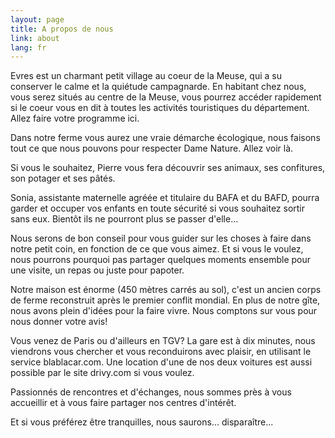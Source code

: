 ```yaml
---
layout: page
title: A propos de nous
link: about
lang: fr
---
```



Evres est un charmant petit village au coeur de la Meuse, qui a su conserver le calme et la quiétude campagnarde.
En habitant chez nous, vous serez situés au centre de la Meuse, vous pourrez accéder rapidement si le coeur vous en dit à toutes les activités touristiques du département. Allez faire votre programme ici.

Dans notre ferme vous aurez une vraie démarche écologique, nous faisons tout ce que nous pouvons pour respecter Dame Nature. Allez voir là.


Si vous le souhaitez, Pierre vous fera découvrir ses animaux, ses confitures, son potager et ses pâtés.

Sonia, assistante maternelle agréée et titulaire du BAFA et du BAFD, pourra garder et occuper vos enfants en toute sécurité si vous souhaitez sortir sans eux. Bientôt ils ne pourront plus se passer d'elle...

Nous serons de bon conseil pour vous guider sur les choses à faire dans notre petit coin, en fonction de ce que vous aimez.
Et si vous le voulez, nous pourrons pourquoi pas partager quelques moments ensemble pour une visite, un repas ou juste pour papoter.

Notre maison est énorme (450 mètres carrés au sol), c'est un ancien corps de ferme reconstruit après le premier conflit mondial. En plus de notre gîte, nous avons plein d'idées pour la faire vivre. Nous comptons sur vous pour nous donner votre avis!

Vous venez de Paris ou d'ailleurs en TGV? La gare est à dix minutes, nous viendrons vous chercher et vous reconduirons avec plaisir, en utilisant le service blablacar.com. Une location d'une de nos deux voitures est aussi possible par le site drivy.com si vous voulez.

Passionnés de rencontres et d'échanges, nous sommes près à vous accueillir et à vous faire partager nos centres d'intérêt.

Et si vous préférez être tranquilles, nous saurons... disparaître...

